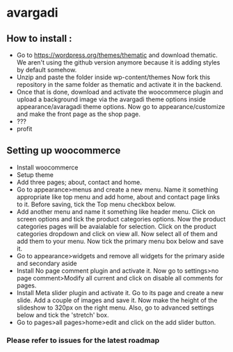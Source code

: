 avargadi
========

## How to install :

- Go to https://wordpress.org/themes/thematic and download thematic. We aren't using the github version anymore because it is adding styles by default somehow.
- Unzip and paste the folder inside wp-content/themes
Now fork this repository in the same folder as thematic and activate it in the backend.
- Once that is done, download and activate the woocommerce plugin and upload a background image via the avargadi theme options inside appearance/avaragadi theme options.
Now go to appearance/customize and make the front page as the shop page.
- ???
- profit

## Setting up woocommerce

- Install woocommerce
- Setup theme
- Add three pages; about, contact and home.
- Go to appearance>menus and create a new menu. Name it something appropriate like top menu and add home, about and contact page links to it. Before saving, tick the Top menu checkbox below.
- Add another menu and name it something like header menu. Click on screen options and tick the product categories options. Now the product categories pages will be avaialable for selection. Click on the product categories dropdown and click on view all. Now select all of them and add them to your menu. Now tick the primary menu box below and save it.
- Go to appearance>widgets and remove all widgets for the primary aside and secondary aside
- Install No page comment plugin and activate it. Now go to settings>no page comment>Modify all current and  click on disable all comments for pages.
- Install Meta slider plugin and activate it. Go to its page and create a new slide. Add a couple of images and save it. Now make the height of the slideshow to 320px on the right menu. Also, go to advanced settings below and tick the 'stretch' box.
- Go to pages>all pages>home>edit and click on the add slider button.

### Please refer to issues for the latest roadmap
